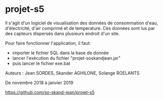 # projet-s5

Il s'agit d'un logiciel de visualisation des données de consommation d'eau, d'électricité, d'air comprimé et de temperature.
Ces données sont lus par des capteurs dispersés dans plusieurs endroit d'un site.

Pour faire fonctionner l'application, il faut:
  - importer le fichier SQL dans la base de donnée 
  - lancer l'exécution du fichier "projet-soskandjean.jar"
  - puis lancer le fichier exe.bat


Auteurs : Jean SORDES, Skander AGHILONE, Solange ROELANTS

De novembre 2018 à janvier 2019

https://github.com/so-skand-jean/projet-s5
